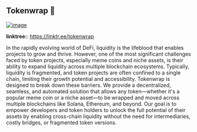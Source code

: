 ## Tokenwrap 🌯

[![image](https://github.com/user-attachments/assets/ba1bcdac-b6ff-42a3-8802-244b7c2545aa)
](https://youtu.be/yzYF6lWfYgY)

**linktree:**: https://linktr.ee/tokenwrap

In the rapidly evolving world of DeFi, liquidity is the lifeblood that enables projects to grow and thrive. However, one of the most significant challenges faced by token projects, especially meme coins and niche assets, is their ability to expand liquidity across multiple blockchain ecosystems. Typically, liquidity is fragmented, and token projects are often confined to a single chain, limiting their growth potential and accessibility.
Tokenwrap is designed to break down these barriers. We provide a decentralized, seamless, and automated solution that allows any token—whether it's a popular meme coin or a niche asset—to be wrapped and moved across multiple blockchains like Solana, Ethereum, and beyond. Our goal is to empower developers and token holders to unlock the full potential of their assets by enabling cross-chain liquidity without the need for intermediaries, costly bridges, or fragmented token versions.
